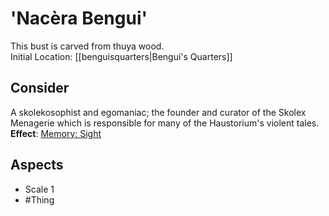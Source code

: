 # 'Nacèra Bengui'
This bust is carved from thuya wood.<br>Initial Location: [[benguisquarters|Bengui's Quarters]]
## Consider
A skolekosophist and egomaniac; the founder and curator of the Skolex Menagerie which is responsible for many of the Haustorium's violent tales.<br>**Effect**: [Memory: Sight](https://uadaf.theevilroot.xyz/rowenarium/element/mem.sight)
## Aspects
- Scale 1
- #Thing